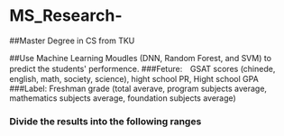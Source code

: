 # MS_Research-
##Master Degree in CS from TKU

##Use Machine Learning Moudles (DNN, Random Forest, and SVM) to predict the students' performence.
###Feture:　GSAT scores (chinede, english, math, society, science), hight school PR, Hight school GPA
###Label: Freshman grade (total averave, program subjects average, mathematics subjects average, foundation subjects average)
###       Divide the results into the following ranges